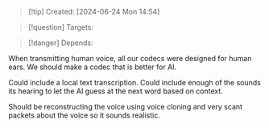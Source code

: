 
>[!tip] Created: [2024-06-24 Mon 14:54]

>[!question] Targets: 

>[!danger] Depends: 

When transmitting human voice, all our codecs were designed for human ears.  We should make a codec that is better for AI.

Could include a local text transcription.
Could include enough of the sounds its hearing to let the AI guess at the next word based on context.

Should be reconstructing the voice using voice cloning and very scant packets about the voice so it sounds realistic.